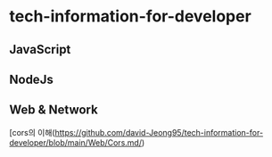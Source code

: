 # tech-information-for-developer

## JavaScript

## NodeJs

## Web & Network

[cors의 이해(https://github.com/david-Jeong95/tech-information-for-developer/blob/main/Web/Cors.md/)
